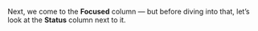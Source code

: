 Next, we come to the **Focused** column — but before diving into that, let’s look at the **Status** column next to it.
